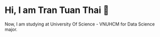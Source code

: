 # Hi, I am Tran Tuan Thai 👋

Now, I am studying at University Of Science - VNUHCM for Data Science major.
